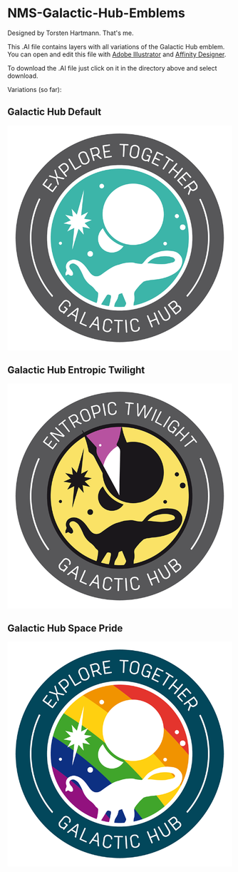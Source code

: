 # NMS-Galactic-Hub-Emblems

Designed by Torsten Hartmann. That's me.

This .AI file contains layers with all variations of the Galactic Hub emblem. You can open and edit this file with [Adobe Illustrator](https://www.adobe.com/products/illustrator.html) and [Affinity Designer](https://affinity.serif.com/).

To download the .AI file just click on it in the directory above and select download.

Variations (so far):

## Galactic Hub Default

![Galactic Hub Default](https://github.com/donswelt/NMS-Galactic-Hub-Emblems/blob/master/images/ghd.png)

## Galactic Hub Entropic Twilight

![Galactic Hub Entropic Twilight](https://github.com/donswelt/NMS-Galactic-Hub-Emblems/blob/master/images/ghet.png)

## Galactic Hub Space Pride

![Galactic Hub Space Pride](https://github.com/donswelt/NMS-Galactic-Hub-Emblems/blob/master/images/ghsp.png)
